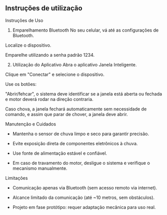 
## Instruções de utilização

Instruções de Uso
1. Emparelhamento Bluetooth
No seu celular, vá até as configurações de Bluetooth.

Localize o dispositivo.

Emparelhe utilizando a senha padrão 1234.

2. Utilização do Aplicativo
Abra o aplicativo Janela Inteligente.

Clique em "Conectar" e selecione o dispositivo.

Use os botões:

"Abrir/fehcar", o sistema deve identificar se a janela está aberta ou fechada e motor deverá rodar na direção contraria.

Caso chova, a janela fechará automaticamente sem necessidade de comando, e assim que parar de chover, a janela deve abrir.

Manutenção e Cuidados
- Mantenha o sensor de chuva limpo e seco para garantir precisão.

- Evite exposição direta de componentes eletrônicos à chuva.

- Use fonte de alimentação estável e confiável.

- Em caso de travamento do motor, desligue o sistema e verifique o mecanismo manualmente.

Limitações
- Comunicação apenas via Bluetooth (sem acesso remoto via internet).

- Alcance limitado da comunicação (até ~10 metros, sem obstáculos).

- Projeto em fase protótipo: requer adaptação mecânica para uso real.
